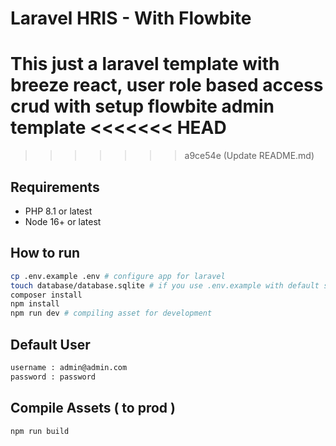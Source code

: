 # Laravel HRIS - With Flowbite

This just a laravel template with breeze react, user role based access crud with setup flowbite admin template
<<<<<<< HEAD
=======

>>>>>>> a9ce54e (Update README.md)

## Requirements

- PHP 8.1 or latest
- Node 16+ or latest

## How to run

```bash
cp .env.example .env # configure app for laravel
touch database/database.sqlite # if you use .env.example with default sqlite database
composer install
npm install
npm run dev # compiling asset for development
```

## Default User

```bash
username : admin@admin.com
password : password
```

## Compile Assets ( to prod )

```bash
npm run build
```

